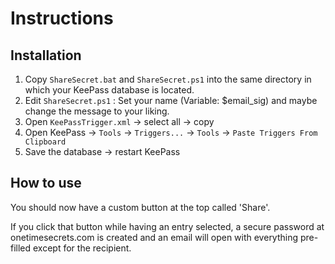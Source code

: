 # Instructions

## Installation

1. Copy `ShareSecret.bat` and  `ShareSecret.ps1` into the same directory in which your KeePass database is located.
2. Edit `ShareSecret.ps1` : Set your name (Variable: $email_sig) and maybe change the message to your liking.
3. Open `KeePassTrigger.xml` -> select all -> copy
4. Open KeePass -> `Tools` -> `Triggers...` -> `Tools` -> `Paste Triggers From Clipboard`
5. Save the database -> restart KeePass

## How to use

You should now have a custom button at the top called 'Share'. 

If you click that button while having an entry selected, a secure password at onetimesecrets.com is created and an email will open with everything pre-filled except for the recipient. 
